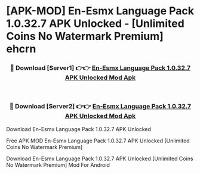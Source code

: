 # [APK-MOD] En-Esmx Language Pack 1.0.32.7 APK Unlocked - [Unlimited Coins No Watermark Premium] ehcrn



<div align="center">
<h3>🔴 Download [Server1] 👉👉 <a href="https://momento.my/?title=En-Esmx_Language_Pack_1.0.32.7_APK_Unlocked">En-Esmx Language Pack 1.0.32.7 APK Unlocked Mod Apk</a></h3><br>

<h3>🔴 Download [Server2] 👉👉 <a href="https://momento.my/?title=En-Esmx_Language_Pack_1.0.32.7_APK_Unlocked">En-Esmx Language Pack 1.0.32.7 APK Unlocked Mod Apk</a></h3>
</div>



Download En-Esmx Language Pack 1.0.32.7 APK Unlocked 

Free APK MOD En-Esmx Language Pack 1.0.32.7 APK Unlocked [Unlimited Coins No Watermark Premium]

Download En-Esmx Language Pack 1.0.32.7 APK Unlocked [Unlimited Coins No Watermark Premium] Mod For Android
